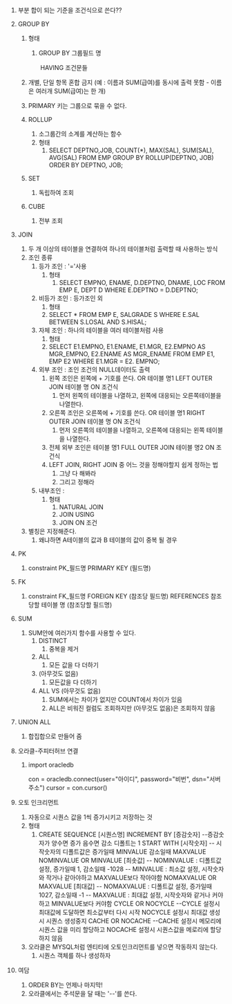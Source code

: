 1. 부분 합이 되는 기준을 조건식으로 쓴다??

2. GROUP BY

   1. 형태

      1. GROUP BY 그룹필드 명

         ​	HAVING 조건문들

   2. 개별, 단일 항목 혼합 금지 (예 : 이름과 SUM(급여)를 동시에 출력 못함 - 이름은 여러개 SUM(급여)는 한 개)

   3. PRIMARY 키는 그룹으로 묶을 수 없다. 

   4. ROLLUP

      1. 소그룹간의 소계를 계산하는 함수
      2. 형태
         1. SELECT DEPTNO,JOB, COUNT(*), MAX(SAL), SUM(SAL), AVG(SAL)
            	FROM EMP
            	GROUP BY ROLLUP(DEPTNO, JOB)
            	ORDER BY DEPTNO, JOB;

   5. SET

      1. 독립하여 조회

   6. CUBE

      1. 전부 조회

3. JOIN

   1. 두 개 이상의 테이블을 연결하여 하나의 테이블처럼 출력할 때 사용하는 방식
   2. 조인 종류
      1. 등가 조인 : '='사용
         1. 형태
            1. SELECT EMPNO, ENAME, D.DEPTNO, DNAME, LOC
               FROM EMP E, DEPT D
               WHERE E.DEPTNO = D.DEPTNO;
      2. 비등가 조인 : 등가조인 외
         1. 형태
         2. SELECT * FROM EMP E, SALGRADE S
            WHERE E.SAL BETWEEN S.LOSAL AND S.HISAL;
      3. 자체 조인 : 하나의 테이블을 여러 테이블처럼 사용
         1. 형태
         2. SELECT E1.EMPNO, E1.ENAME, E1.MGR, 
            E2.EMPNO AS MGR_EMPNO,
            E2.ENAME AS MGR_ENAME
            FROM EMP E1, EMP E2
            WHERE E1.MGR = E2. EMPNO;
      4. 외부 조인 : 조인 조건의 NULL데이터도 출력
         1. 왼쪽 조인은 왼쪽에 + 기호를 쓴다. OR 테이블 명1 LEFT OUTER JOIN 테이블 명 ON 조건식
            1. 먼저 왼쪽의 테이블을 나열하고, 왼쪽에 대응되는 오른쪽테이블을 나열한다.
         2. 오른쪽 조인은 오른쪽에 + 기호를 쓴다. OR 테이블 명1 RIGHT OUTER JOIN 테이블 명 ON 조건식
            1. 먼저 오른쪽의 테이블을 나열하고, 오른쪽에 대응되는 왼쪽 테이블을 나열한다.
         3. 전체 외부 조인은  테이블 명1 FULL OUTER JOIN 테이블 명2 ON 조건식
         4. LEFT JOIN, RIGHT JOIN 중 어느 것을 정해야할지 쉽게 정하는 법
            1. 그냥 다 해봐라
            2. 그리고 정해라
      5. 내부조인 : 
         1. 형태
            1. NATURAL JOIN
            2. JOIN USING
            3. JOIN ON 조건
   3. 별칭은 지정해준다.
      1. 왜냐하면 A테이블의 값과 B 테이블의 값이 중복 될 경우 

4. PK

   1. constraint PK_필드명 PRIMARY KEY (필드명)

5. FK

   1. constraint FK_필드명 FOREIGN KEY (참조당 필드명) REFERENCES 참조당할 테이블 명 (참조당할 필드명)

6. SUM

   1. SUM안에 여러가지 함수를 사용할 수 있다.
      1. DISTINCT
         1. 중복을 제거
      2. ALL
         1. 모든 값을 다 더하기
      3. (아무것도 없음)
         1. 모든값을 다 더하기
      4. ALL VS (아무것도 없음)
         1. SUM에서는 차이가 없지만 COUNT에서 차이가 있음
         2. ALL은 비워진 컬럼도 조회하지만 (아무것도 없음)은 조회하지 않음

7. UNION ALL

   1. 합집합으로 만들어 줌

8. 오라클-주피터허브 연결

   1. import oracledb

      con = oracledb.connect(user="아이디", password="비번", dsn="서버주소")
      cursor = con.cursor()

9. 오토 인크리먼트

   1. 자동으로 시퀀스 값을 1씩 증가시키고 저장하는 것
   2. 형태
      1. CREATE SEQUENCE [시퀀스명]
         INCREMENT BY [증감숫자] --증감숫자가 양수면 증가 음수면 감소 디폴트는 1
         START WITH [시작숫자] -- 시작숫자의 디폴트값은 증가일때 MINVALUE 감소일때 MAXVALUE
         NOMINVALUE OR MINVALUE [최솟값] -- NOMINVALUE : 디폴트값 설정, 증가일때 1, 감소일때 -1028 
                                        -- MINVALUE : 최소값 설정, 시작숫자와 작거나 같아야하고 MAXVALUE보다 작아야함
         NOMAXVALUE OR MAXVALUE [최대값] -- NOMAXVALUE : 디폴트값 설정, 증가일때 1027, 감소일때 -1
                                        -- MAXVALUE : 최대값 설정, 시작숫자와 같거나 커야하고 MINVALUE보다 커야함
         CYCLE OR NOCYCLE --CYCLE 설정시 최대값에 도달하면 최소값부터 다시 시작 NOCYCLE 설정시 최대값 생성 시 시퀀스 생성중지
         CACHE OR NOCACHE --CACHE 설정시 메모리에 시퀀스 값을 미리 할당하고 NOCACHE 설정시 시퀀스값을 메로리에 할당하지 않음
   3. 오라클은 MYSQL처럼 엔티티에 오토인크리먼트를 넣으면 작동하지 않는다.
      1. 시퀀스 객체를 하나 생성하자

1. 여담
   1. ORDER BY는 언제나 마지막!
   2. 오라클에서는 주석문을 달 때는 '--'를 쓴다.



